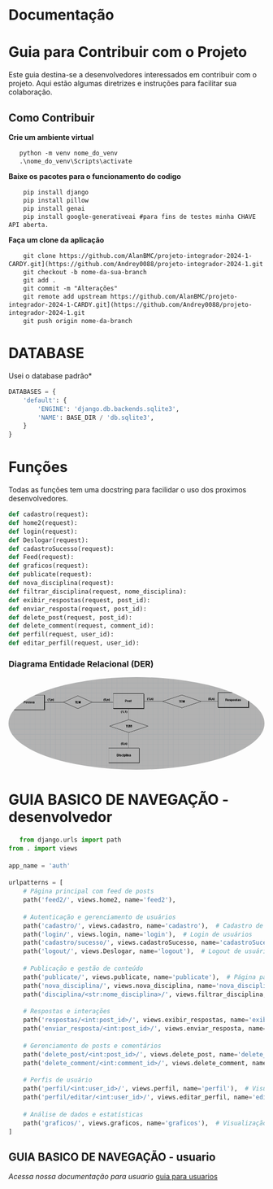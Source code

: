 # Documentação

# Guia para Contribuir com o Projeto
Este guia destina-se a desenvolvedores interessados em contribuir com o projeto. Aqui estão algumas diretrizes e instruções para facilitar sua colaboração.

## Como Contribuir

**Crie um ambiente virtual**

 ```shell
    python -m venv nome_do_venv
    .\nome_do_venv\Scripts\activate
```
**Baixe os pacotes para o funcionamento do codigo**
```shell
    pip install django
    pip install pillow
    pip install genai
    pip install google-generativeai #para fins de testes minha CHAVE API aberta.
```

**Faça um clone da aplicação**

```shell
    git clone https://github.com/AlanBMC/projeto-integrador-2024-1-CARDY.git](https://github.com/Andrey0088/projeto-integrador-2024-1.git
    git checkout -b nome-da-sua-branch
    git add .
    git commit -m "Alterações"
    git remote add upstream https://github.com/AlanBMC/projeto-integrador-2024-1-CARDY.git](https://github.com/Andrey0088/projeto-integrador-2024-1.git
    git push origin nome-da-branch
 ```
# DATABASE

Usei o database padrão*

```python
DATABASES = {
    'default': {
        'ENGINE': 'django.db.backends.sqlite3',
        'NAME': BASE_DIR / 'db.sqlite3',
    }
}
```

# Funções
 Todas as funções tem uma docstring para facilidar o uso dos proximos desenvolvedores.
```python
def cadastro(request):
def home2(request):
def login(request):
def Deslogar(request):
def cadastroSucesso(request):
def Feed(request):
def graficos(request):
def publicate(request):
def nova_disciplina(request):
def filtrar_disciplina(request, nome_disciplina):
def exibir_respostas(request, post_id):
def enviar_resposta(request, post_id):
def delete_post(request, post_id):
def delete_comment(request, comment_id):
def perfil(request, user_id):
def editar_perfil(request, user_id):
```

<h3>Diagrama Entidade Relacional (DER)</h3>
<img src="DER.png" width="1000px" style="border-radius: 50%;">

# GUIA BASICO DE NAVEGAÇÃO - desenvolvedor
```python
   from django.urls import path
from . import views

app_name = 'auth'

urlpatterns = [
    # Página principal com feed de posts
    path('feed2/', views.home2, name='feed2'),

    # Autenticação e gerenciamento de usuários
    path('cadastro/', views.cadastro, name='cadastro'),  # Cadastro de novos usuários
    path('login/', views.login, name='login'),  # Login de usuários
    path('cadastro/sucesso/', views.cadastroSucesso, name='cadastroSucesso'),  # Página de sucesso no cadastro
    path('logout/', views.Deslogar, name='logout'),  # Logout de usuários

    # Publicação e gestão de conteúdo
    path('publicate/', views.publicate, name='publicate'),  # Página para publicação de novos posts
    path('nova_disciplina/', views.nova_disciplina, name='nova_disciplina'),  # Adição de novas disciplinas
    path('disciplina/<str:nome_disciplina>/', views.filtrar_disciplina, name='filtrar_disciplina'),  # Filtro de posts por disciplina

    # Respostas e interações
    path('respostas/<int:post_id>/', views.exibir_respostas, name='exibir_respostas'),  # Visualização de respostas de um post
    path('enviar_resposta/<int:post_id>/', views.enviar_resposta, name='enviar_resposta'),  # Envio de respostas para um post

    # Gerenciamento de posts e comentários
    path('delete_post/<int:post_id>/', views.delete_post, name='delete_post'),  # Deleção de um post
    path('delete_comment/<int:comment_id>/', views.delete_comment, name='delete_comment'),  # Deleção de um comentário

    # Perfis de usuário
    path('perfil/<int:user_id>/', views.perfil, name='perfil'),  # Visualização de perfil de usuário
    path('perfil/editar/<int:user_id>/', views.editar_perfil, name='editar_perfil'),  # Edição de perfil de usuário

    # Análise de dados e estatísticas
    path('graficos/', views.graficos, name='graficos'),  # Visualização de gráficos estatísticos
]
```

## GUIA BASICO DE NAVEGAÇÃO - usuario
*Acessa nossa documentação para usuario* [guia para usuarios](MANUAL.md)
